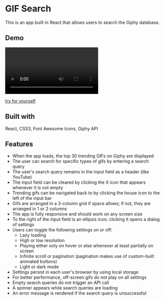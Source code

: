 # GIF Search

This is an app built in React that allows users to search the Giphy database.

## Demo

<!-- ![GIF Search](src/images/gif-search.gif) -->
![GIF Search](src/images/gif-search-demo-compressed.mp4)

[try for yourself](https://kevandcal.github.io/gif-search/)

## Built with

React, CSS3, Font Awesome Icons, Giphy API

## Features

* When the app loads, the top 30 trending GIFs on Giphy are displayed
* The user can search for specific types of gifs by entering a search query
* The user's search query remains in the input field as a header (like YouTube)
* The input field can be cleared by clicking the X icon that appears whenever it is not empty
* Trending gifs can be navigated back to by clicking the house icon to the left of the input bar
* Gifs are arranged in a 3-column grid if space allows; if not, they are arranged in 1 or 2 columns
* The app is fully responsive and should work on any screen size
* To the right of the input field is an ellipsis icon; clicking it opens a dialog of settings
* Users can toggle the following settings on or off:
    * Lazy loading
    * High or low resolution
    * Playing either only on hover or else whenever at least partially on screen
    * Infinite scroll or pagination (pagination makes use of custom-built animated buttons)
    * Light or dark mode
* Settings persist in each user's browser by using local storage
* For better performance, off-screen gifs do not play on all settings
* Empty search queries do not trigger an API call
* A spinner appears while search queries are loading
* An error message is rendered if the search query is unsuccessful
